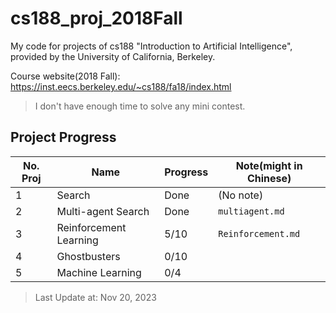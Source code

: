 # cs188_proj_2018Fall

My code for projects of cs188 "Introduction to Artificial Intelligence", provided by the University of California, Berkeley.

Course website(2018 Fall): <https://inst.eecs.berkeley.edu/~cs188/fa18/index.html>

> I don't have enough time to solve any mini contest.

## Project Progress

|No. Proj|Name|Progress|Note(might in Chinese)|
|--------|----|--------|----|
|1|Search|Done|(No note)|
|2|Multi-agent Search|Done|`multiagent.md`|
|3|Reinforcement Learning|5/10|`Reinforcement.md`|
|4|Ghostbusters|0/10||
|5|Machine Learning|0/4||

> Last Update at: Nov 20, 2023
